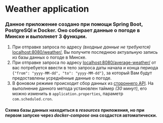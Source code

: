 # **Weather application**

### Данное приложение создано при помощи Spring Boot, PostgreSQl и Docker. Оно собирает данные о погоде в Минске и выполняет 3 функции.
1. При отправке запроса по адресу _(входные данные не требуются)_ [localhost:8080/weather/](http://localhost:8080/weather/), Вы получите последнюю актуальную запись из базы данных о погоде в Минске.
2. При отправке запроса по адресу  [localhost:8080/average-weather/](http://localhost:8080/average-weather/) от вас потребуется ввести в тело запроса даты начала и конца периода `{"from": "yyyy-MM-dd", "to": "yyyy-MM-dd"}`, за который Вам будут предоставлены усреднённые данные о погоде.
3. В фоновом режиме происходит сбор данных из [стороннего API](https://rapidapi.com/weatherapi/api/weatherapi-com). На выполнение данного метода установлен таймер _(30 минут)_, его можно изменить в `application.properties`, параметр `com.scheduled.cron`.

#### Схема базы данных находиться в _resources_ приложения, но при первом запуске через _docker-compose_ она создастся автоматически.